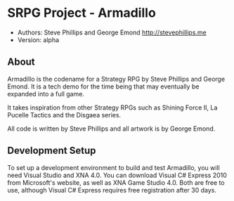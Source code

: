 SRPG Project - Armadillo
================================================================================

* Authors: Steve Phillips and George Emond
  <http://stevephillips.me>
* Version: alpha


About
--------------------------------------------------------------------------------

Armadillo is the codename for a Strategy RPG by Steve Phillips and George Emond.
It is a tech demo for the time being that may eventually be expanded into a full
game.

It takes inspiration from other Strategy RPGs such as Shining Force II, La 
Pucelle Tactics and the Disgaea series.

All code is written by Steve Phillips and all artwork is by George Emond.

Development Setup
--------------------------------------------------------------------------------
To set up a development environment to build and test Armadillo, you will need
Visual Studio and XNA 4.0. You can download Visual C# Express 2010 from
Microsoft's website, as well as XNA Game Studio 4.0. Both are free to use,
although Visual C# Express requires free registration after 30 days.
